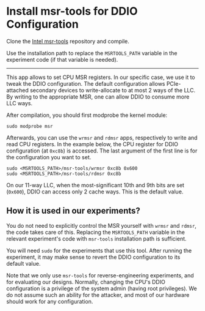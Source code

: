 # Install msr-tools for DDIO Configuration

Clone the [Intel msr-tools](https://github.com/intel/msr-tools) repository and compile. 

Use the installation path to replace the `MSRTOOLS_PATH` variable in the experiment code (if that variable is needed).

___

This app allows to set CPU MSR registers. In our specific case, we use it to tweak the DDIO configuration. The default configuration allows PCIe-attached secondary devices to write-allocate to at most 2 ways of the LLC. By writing to the appropriate MSR, one can allow DDIO to consume more LLC ways.

After compilation, you should first modprobe the kernel module:

```
sudo modprobe msr
```

Afterwards, you can use the `wrmsr` and `rdmsr` apps, respectively to write and read CPU registers. In the example below, the CPU register for DDIO configuration (at `0xc8b`) is accessed. The last argument of the first line is for the configuration you want to set.

```
sudo <MSRTOOLS_PATH>/msr-tools/wrmsr 0xc8b 0x600
sudo <MSRTOOLS_PATH>/msr-tools/rdmsr 0xc8b 
```

On our 11-way LLC, when the most-significant 10th and 9th bits are set (`0x600`), DDIO can access only 2 cache ways. This is the default value.

## How it is used in our experiments?

You do not need to explicitly control the MSR yourself with `wrmsr` and `rdmsr`, the code takes care of this. Replacing the `MSRTOOLS_PATH` variable in the relevant experiment's code with `msr-tools` installation path is sufficient.

You will need `sudo` for the experiments that use this tool.
After running the experiment, it may make sense to revert the DDIO configuration to its default value.

Note that we only use `msr-tools` for reverse-engineering experiments, and for evaluating our designs. Normally, changing the CPU's DDIO configuration is a privilege of the system admin (having root privileges). We do not assume such an ability for the attacker, and most of our hardware should work for any configuration.
